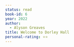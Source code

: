 ```yaml
---
status: read
book-id: 6
year: 2022
author:
  - Alyson Greaves
title: Welcome to Dorley Hall
personal-rating: ⭐⭐
---
```

